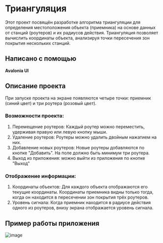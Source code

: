 # Триангуляция
Этот проект посвящён разработке алгоритма триангуляции для определения местоположения объекта (приемника) на основе данных от станций (роутеров) и их радиусов действия. Триангуляция позволяет вычислить координаты объекта, анализируя точки пересечения зон покрытия нескольких станций.

## Написано с помощью
**Avalonia UI**

## Описание проекта
При запуске проекта на экране появляются четыре точки: приемник (синий цвет) и три роутера (розовый цвет).

### Возможности проекта:
1. Перемещение роутеров: Каждый роутер можно переместить, удерживая правую или левую кнопку мыши.
2. Удаление роутеров: Роутеры можно удалить двойным нажатием на них.
3. Добавление новых роутеров: Новые роутеры добавляются по кнопке "Добавить". На поле должно быть минимум три роутера.
4. Выход из приложения: можно выйти из приложения по кнопке "Выход"

### Отображение информации:
1. Координаты объектов: Для каждого объекта отображаются его текущие координаты. Координаты приемника видны только тогда, когда он находится в пересечении зон покрытия трёх роутеров.
2. Уровень сигнала: Когда приемник находится в радиусе действия одного из роутеров, внизу экрана отображается уровень сигнала.

## Пример работы приложения
![image](https://github.com/user-attachments/assets/679d9cf9-be04-40c2-8f07-b47a654d14f0)
